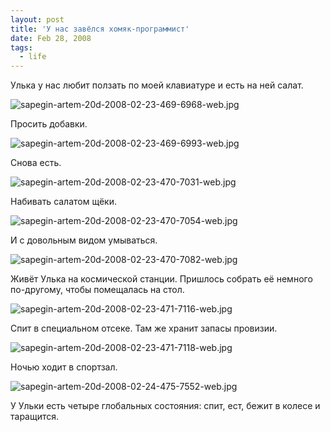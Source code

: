 ```yaml
---
layout: post
title: 'У нас завёлся хомяк-программист'
date: Feb 28, 2008
tags:
  - life
---
```


Улька у нас любит ползать по моей клавиатуре и есть на ней салат.

![sapegin-artem-20d-2008-02-23-469-6968-web.jpg](upload://sapegin-artem-20d-2008-02-23-469-6968-web.jpg)

<!--more--> Просить добавки.

![sapegin-artem-20d-2008-02-23-469-6993-web.jpg](upload://sapegin-artem-20d-2008-02-23-469-6993-web.jpg)

Снова есть.

![sapegin-artem-20d-2008-02-23-470-7031-web.jpg](upload://sapegin-artem-20d-2008-02-23-470-7031-web.jpg)

Набивать салатом щёки.

![sapegin-artem-20d-2008-02-23-470-7054-web.jpg](upload://sapegin-artem-20d-2008-02-23-470-7054-web.jpg)

И с довольным видом умываться.

![sapegin-artem-20d-2008-02-23-470-7082-web.jpg](upload://sapegin-artem-20d-2008-02-23-470-7082-web.jpg)

Живёт Улька на космической станции. Пришлось собрать её немного по-другому, чтобы помещалась на стол.

![sapegin-artem-20d-2008-02-23-471-7116-web.jpg](upload://sapegin-artem-20d-2008-02-23-471-7116-web.jpg)

Спит в специальном отсеке. Там же хранит запасы провизии.

![sapegin-artem-20d-2008-02-23-471-7118-web.jpg](upload://sapegin-artem-20d-2008-02-23-471-7118-web.jpg)

Ночью ходит в спортзал.

![sapegin-artem-20d-2008-02-24-475-7552-web.jpg](upload://sapegin-artem-20d-2008-02-24-475-7552-web.jpg)

У Ульки есть четыре глобальных состояния: спит, ест, бежит в колесе и таращится.
